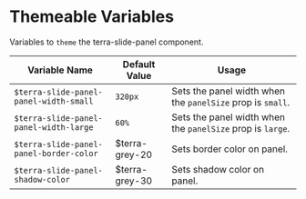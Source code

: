 # Themeable Variables

Variables to `theme` the terra-slide-panel component.

| Variable Name | Default Value | Usage |
|---|---|---|
| `$terra-slide-panel-panel-width-small`  | `320px` | Sets the panel width when the `panelSize` prop is `small`. |
| `$terra-slide-panel-panel-width-large`  | `60%` | Sets the panel width when the `panelSize` prop is `large`. |
| `$terra-slide-panel-panel-border-color` | $terra-grey-20 | Sets border color on panel. |
| `$terra-slide-panel-shadow-color`       | $terra-grey-30 | Sets shadow color on panel. |
